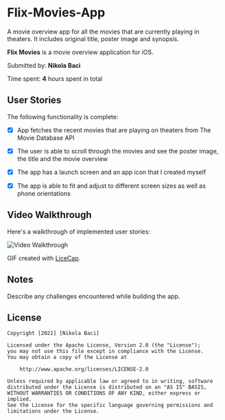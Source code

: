 # Flix-Movies-App
A movie overview app for all the movies that are currently playing in theaters. It includes original title, poster image and synopsis.

**Flix Movies** is a movie overview application for iOS.

Submitted by: **Nikola Baci**

Time spent: **4** hours spent in total

## User Stories

The following functionality is complete:

* [x] App fetches the recent movies that are playing on theaters from The Movie Database API
* [x] The user is able to scroll through the movies and see the poster image, the title and the movie overview
* [x] The app has a launch screen and an app icon that I created myself
* [x] The app is able to fit and adjust to different screen sizes as well as phone orientations


## Video Walkthrough

Here's a walkthrough of implemented user stories:

<img src='./recording.gif' title='Video Walkthrough' width='' alt='Video Walkthrough' />

GIF created with [LiceCap](https://ezgif.com//).

## Notes

Describe any challenges encountered while building the app.

## License

    Copyright [2022] [Nikola Baci]

    Licensed under the Apache License, Version 2.0 (the "License");
    you may not use this file except in compliance with the License.
    You may obtain a copy of the License at

        http://www.apache.org/licenses/LICENSE-2.0

    Unless required by applicable law or agreed to in writing, software
    distributed under the License is distributed on an "AS IS" BASIS,
    WITHOUT WARRANTIES OR CONDITIONS OF ANY KIND, either express or implied.
    See the License for the specific language governing permissions and
    limitations under the License.
